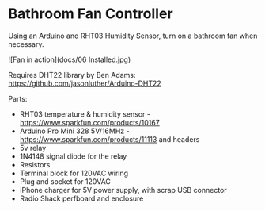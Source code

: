 # Bathroom Fan Controller

Using an Arduino and RHT03 Humidity Sensor, turn on a bathroom fan when necessary.

![Fan in action](docs/06 Installed.jpg)

Requires DHT22 library by Ben Adams: https://github.com/jasonluther/Arduino-DHT22

Parts:

* RHT03 temperature & humidity sensor - <https://www.sparkfun.com/products/10167>
* Arduino Pro Mini 328 5V/16MHz - <https://www.sparkfun.com/products/11113> and headers
* 5v relay
* 1N4148 signal diode for the relay
* Resistors
* Terminal block for 120VAC wiring
* Plug and socket for 120VAC
* iPhone charger for 5V power supply, with scrap USB connector
* Radio Shack perfboard and enclosure

